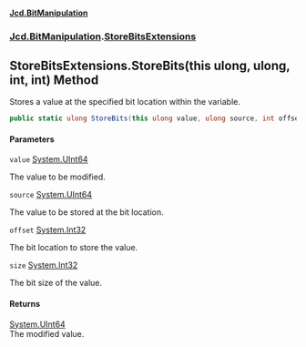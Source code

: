 #### [Jcd.BitManipulation](index.md 'index')
### [Jcd.BitManipulation](Jcd.BitManipulation.md 'Jcd.BitManipulation').[StoreBitsExtensions](Jcd.BitManipulation.StoreBitsExtensions.md 'Jcd.BitManipulation.StoreBitsExtensions')

## StoreBitsExtensions.StoreBits(this ulong, ulong, int, int) Method

Stores a value at the specified bit location within the variable.

```csharp
public static ulong StoreBits(this ulong value, ulong source, int offset, int size);
```
#### Parameters

<a name='Jcd.BitManipulation.StoreBitsExtensions.StoreBits(thisulong,ulong,int,int).value'></a>

`value` [System.UInt64](https://docs.microsoft.com/en-us/dotnet/api/System.UInt64 'System.UInt64')

The value to be modified.

<a name='Jcd.BitManipulation.StoreBitsExtensions.StoreBits(thisulong,ulong,int,int).source'></a>

`source` [System.UInt64](https://docs.microsoft.com/en-us/dotnet/api/System.UInt64 'System.UInt64')

The value to be stored at the bit location.

<a name='Jcd.BitManipulation.StoreBitsExtensions.StoreBits(thisulong,ulong,int,int).offset'></a>

`offset` [System.Int32](https://docs.microsoft.com/en-us/dotnet/api/System.Int32 'System.Int32')

The bit location to store the value.

<a name='Jcd.BitManipulation.StoreBitsExtensions.StoreBits(thisulong,ulong,int,int).size'></a>

`size` [System.Int32](https://docs.microsoft.com/en-us/dotnet/api/System.Int32 'System.Int32')

The bit size of the value.

#### Returns
[System.UInt64](https://docs.microsoft.com/en-us/dotnet/api/System.UInt64 'System.UInt64')  
The modified value.
